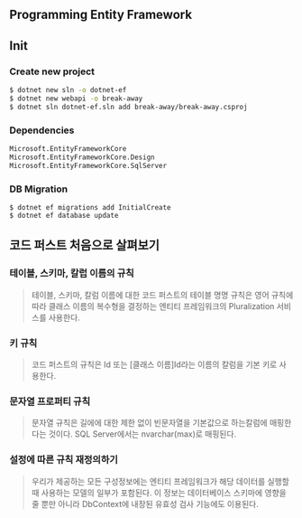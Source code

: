 Programming Entity Framework
---
## Init
### Create new project
```bash
$ dotnet new sln -o dotnet-ef
$ dotnet new webapi -o break-away
$ dotnet sln dotnet-ef.sln add break-away/break-away.csproj
```

### Dependencies
```bash
Microsoft.EntityFrameworkCore
Microsoft.EntityFrameworkCore.Design
Microsoft.EntityFrameworkCore.SqlServer
```

### DB Migration
```bash:qa
$ dotnet ef migrations add InitialCreate
$ dotnet ef database update
```
## 코드 퍼스트 처음으로 살펴보기
### 테이블, 스키마, 칼럽 이름의 규칙
> 테이블, 스키마, 칼럼 이름에 대한 코드 퍼스트의 테이블 명명 규칙은 영어 규칙에 따라 클래스 이름의 복수형을 결정하는 엔티티 프레임워크의 Pluralization 
> 서비스를 사용한다.
### 키 규칙
> 코드 퍼스트의 규칙은 Id 또는 [클래스 이름]Id라는 이름의 칼럼을 기본 키로 사용한다.
### 문자열 프로퍼티 규칙
> 문자열 규칙은 길에에 대한 제한 없이 빈문자열을 기본값으로 하는칼럼에 매핑한다는 것이다. SQL Server에서는 nvarchar(max)로 매핑된다.
### 설정에 따른 규칙 재정의하기
> 우리가 제공하는 모든 구성정보에는 엔티티 프레임워크가 해당 데이터를 실행할 때 사용하는 모델의 일부가 포함된다. 이 정보는 데이터베이스 스키마에 영향을 줄 뿐만 
> 아니라 DbContext에 내장된 유효성 검사 기능에도 이용된다.

